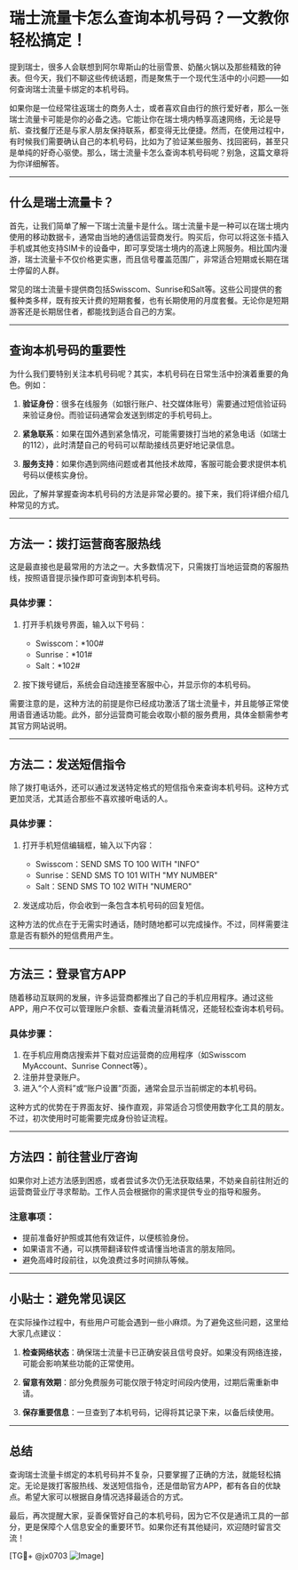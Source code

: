 # 瑞士流量卡怎么查询本机号码？一文教你轻松搞定！

提到瑞士，很多人会联想到阿尔卑斯山的壮丽雪景、奶酪火锅以及那些精致的钟表。但今天，我们不聊这些传统话题，而是聚焦于一个现代生活中的小问题——如何查询瑞士流量卡绑定的本机号码。

如果你是一位经常往返瑞士的商务人士，或者喜欢自由行的旅行爱好者，那么一张瑞士流量卡可能是你的必备之选。它能让你在瑞士境内畅享高速网络，无论是导航、查找餐厅还是与家人朋友保持联系，都变得无比便捷。然而，在使用过程中，有时候我们需要确认自己的本机号码，比如为了验证某些服务、找回密码，甚至只是单纯的好奇心驱使。那么，瑞士流量卡怎么查询本机号码呢？别急，这篇文章将为你详细解答。

---

## 什么是瑞士流量卡？

首先，让我们简单了解一下瑞士流量卡是什么。瑞士流量卡是一种可以在瑞士境内使用的移动数据卡，通常由当地的通信运营商发行。购买后，你可以将这张卡插入手机或其他支持SIM卡的设备中，即可享受瑞士境内的高速上网服务。相比国内漫游，瑞士流量卡不仅价格更实惠，而且信号覆盖范围广，非常适合短期或长期在瑞士停留的人群。

常见的瑞士流量卡提供商包括Swisscom、Sunrise和Salt等。这些公司提供的套餐种类多样，既有按天计费的短期套餐，也有长期使用的月度套餐。无论你是短期游客还是长期居住者，都能找到适合自己的方案。

---

## 查询本机号码的重要性

为什么我们要特别关注本机号码呢？其实，本机号码在日常生活中扮演着重要的角色。例如：

1. **验证身份**：很多在线服务（如银行账户、社交媒体账号）需要通过短信验证码来验证身份。而验证码通常会发送到绑定的手机号码上。
   
2. **紧急联系**：如果在国外遇到紧急情况，可能需要拨打当地的紧急电话（如瑞士的112），此时清楚自己的号码可以帮助接线员更好地记录信息。

3. **服务支持**：如果你遇到网络问题或者其他技术故障，客服可能会要求提供本机号码以便核实身份。

因此，了解并掌握查询本机号码的方法是非常必要的。接下来，我们将详细介绍几种常见的方式。

---

## 方法一：拨打运营商客服热线

这是最直接也是最常用的方法之一。大多数情况下，只需拨打当地运营商的客服热线，按照语音提示操作即可查询到本机号码。

### 具体步骤：
1. 打开手机拨号界面，输入以下号码：
   - Swisscom：*100#
   - Sunrise：*101#
   - Salt：*102#

2. 按下拨号键后，系统会自动连接至客服中心，并显示你的本机号码。

需要注意的是，这种方法的前提是你已经成功激活了瑞士流量卡，并且能够正常使用语音通话功能。此外，部分运营商可能会收取小额的服务费用，具体金额需参考其官方网站说明。

---

## 方法二：发送短信指令

除了拨打电话外，还可以通过发送特定格式的短信指令来查询本机号码。这种方式更加灵活，尤其适合那些不喜欢接听电话的人。

### 具体步骤：
1. 打开手机短信编辑框，输入以下内容：
   - Swisscom：SEND SMS TO 100 WITH "INFO"
   - Sunrise：SEND SMS TO 101 WITH "MY NUMBER"
   - Salt：SEND SMS TO 102 WITH "NUMERO"

2. 发送成功后，你会收到一条包含本机号码的回复短信。

这种方法的优点在于无需实时通话，随时随地都可以完成操作。不过，同样需要注意是否有额外的短信费用产生。

---

## 方法三：登录官方APP

随着移动互联网的发展，许多运营商都推出了自己的手机应用程序。通过这些APP，用户不仅可以管理账户余额、查看流量消耗情况，还能轻松查询本机号码。

### 具体步骤：
1. 在手机应用商店搜索并下载对应运营商的应用程序（如Swisscom MyAccount、Sunrise Connect等）。
2. 注册并登录账户。
3. 进入“个人资料”或“账户设置”页面，通常会显示当前绑定的本机号码。

这种方式的优势在于界面友好、操作直观，非常适合习惯使用数字化工具的朋友。不过，初次使用时可能需要完成身份验证流程。

---

## 方法四：前往营业厅咨询

如果你对上述方法感到困惑，或者尝试多次仍无法获取结果，不妨亲自前往附近的运营商营业厅寻求帮助。工作人员会根据你的需求提供专业的指导和服务。

### 注意事项：
- 提前准备好护照或其他有效证件，以便核验身份。
- 如果语言不通，可以携带翻译软件或请懂当地语言的朋友陪同。
- 避免高峰时段前往，以免浪费过多时间排队等候。

---

## 小贴士：避免常见误区

在实际操作过程中，有些用户可能会遇到一些小麻烦。为了避免这些问题，这里给大家几点建议：

1. **检查网络状态**：确保瑞士流量卡已正确安装且信号良好。如果没有网络连接，可能会影响某些功能的正常使用。
   
2. **留意有效期**：部分免费服务可能仅限于特定时间段内使用，过期后需重新申请。

3. **保存重要信息**：一旦查到了本机号码，记得将其记录下来，以备后续使用。

---

## 总结

查询瑞士流量卡绑定的本机号码并不复杂，只要掌握了正确的方法，就能轻松搞定。无论是拨打客服热线、发送短信指令，还是借助官方APP，都有各自的优缺点。希望大家可以根据自身情况选择最适合的方式。

最后，再次提醒大家，妥善保管好自己的本机号码，因为它不仅是通讯工具的一部分，更是保障个人信息安全的重要环节。如果你还有其他疑问，欢迎随时留言交流！

[TG💪+ @jx0703 ![Image](https://github.com/user-attachments/assets/dbca1d08-cadb-493c-b0ec-ad6f7a83f270)]